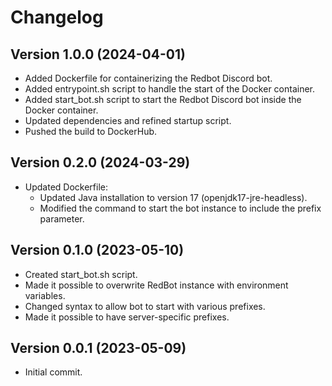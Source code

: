 # Changelog

## Version 1.0.0 (2024-04-01)
- Added Dockerfile for containerizing the Redbot Discord bot.
- Added entrypoint.sh script to handle the start of the Docker container.
- Added start_bot.sh script to start the Redbot Discord bot inside the Docker container.
- Updated dependencies and refined startup script.
- Pushed the build to DockerHub.

## Version 0.2.0 (2024-03-29)
- Updated Dockerfile:
  * Updated Java installation to version 17 (openjdk17-jre-headless).
  * Modified the command to start the bot instance to include the prefix parameter.

## Version 0.1.0 (2023-05-10)
- Created start_bot.sh script.
- Made it possible to overwrite RedBot instance with environment variables.
- Changed syntax to allow bot to start with various prefixes.
- Made it possible to have server-specific prefixes.

## Version 0.0.1 (2023-05-09)
- Initial commit.
